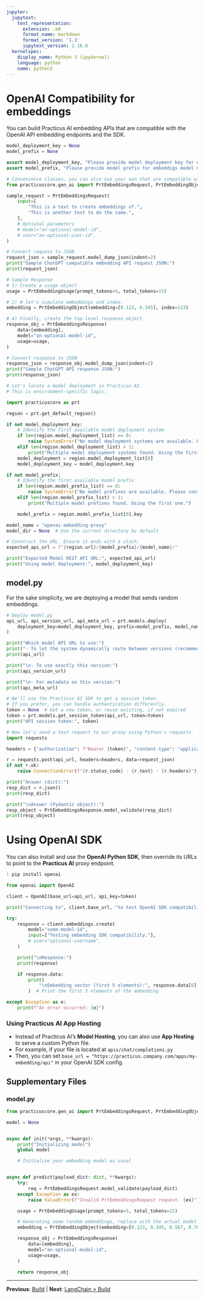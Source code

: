```yaml
---
jupyter:
  jupytext:
    text_representation:
      extension: .md
      format_name: markdown
      format_version: '1.3'
      jupytext_version: 1.16.6
  kernelspec:
    display_name: Python 3 (ipykernel)
    language: python
    name: python3
---
```


# OpenAI Compatibility for embeddings

You can build Practicus AI embedding APIs that are compatible with the OpenAI API embedding endpoints and the SDK.

```python
model_deployment_key = None
model_prefix = None
```

```python
assert model_deployment_key, "Please provide model deployment key for embeddigs model modelhost"
assert model_prefix, "Please provide model prefix for embeddigs model modelhost"
```

```python
# Convenience classes, you can also use your own that are compatible with OpenAI APIs.
from practicuscore.gen_ai import PrtEmbeddingsRequest, PrtEmbeddingObject, PrtEmbeddingUsage, PrtEmbeddingsResponse
```

```python
sample_request = PrtEmbeddingsRequest(
    input=[
        "This is a text to create embeddings of.",
        "This is another text to do the same.",
    ],
    # Optional parameters
    # model="an-optional-model-id",
    # user="an-optional-user-id",
)

# Convert request to JSON
request_json = sample_request.model_dump_json(indent=2)
print("Sample ChatGPT compatible embedding API request JSON:")
print(request_json)
```

```python
# Sample Response
# 1) Create a usage object
usage = PrtEmbeddingUsage(prompt_tokens=5, total_tokens=15)

# 2) # let's simulate embeddings and index.
embedding = PrtEmbeddingObject(embedding=[0.123, 0.345], index=123)

# 4) Finally, create the top-level response object
response_obj = PrtEmbeddingsResponse(
    data=[embedding],
    model="an-optional-model-id",
    usage=usage,
)

# Convert response to JSON
response_json = response_obj.model_dump_json(indent=2)
print("Sample ChatGPT API response JSON:")
print(response_json)
```

```python
# Let's locate a model deployment in Practicus AI.
# This is environment-specific logic.

import practicuscore as prt

region = prt.get_default_region()

if not model_deployment_key:
    # Identify the first available model deployment system
    if len(region.model_deployment_list) == 0:
        raise SystemError("No model deployment systems are available. Please contact your system administrator.")
    elif len(region.model_deployment_list) > 1:
        print("Multiple model deployment systems found. Using the first one.")
    model_deployment = region.model_deployment_list[0]
    model_deployment_key = model_deployment.key

if not model_prefix:
    # Identify the first available model prefix
    if len(region.model_prefix_list) == 0:
        raise SystemError("No model prefixes are available. Please contact your system administrator.")
    elif len(region.model_prefix_list) > 1:
        print("Multiple model prefixes found. Using the first one.")

    model_prefix = region.model_prefix_list[0].key

model_name = "openai-embedding-proxy"
model_dir = None  # Use the current directory by default

# Construct the URL. Ensure it ends with a slash.
expected_api_url = f"{region.url}/{model_prefix}/{model_name}/"

print("Expected Model REST API URL:", expected_api_url)
print("Using model deployment:", model_deployment_key)
```

## model.py

For the sake simplicity, we are deploying a model that sends random embeddings.

```python
# Deploy model.py
api_url, api_version_url, api_meta_url = prt.models.deploy(
    deployment_key=model_deployment_key, prefix=model_prefix, model_name=model_name, model_dir=model_dir
)
```

```python
print("Which model API URL to use:")
print("- To let the system dynamically route between versions (recommended):")
print(api_url)

print("\n- To use exactly this version:")
print(api_version_url)

print("\n- For metadata on this version:")
print(api_meta_url)
```

```python
# We'll use the Practicus AI SDK to get a session token.
# If you prefer, you can handle authentication differently.
token = None  # Get a new token, or reuse existing, if not expired
token = prt.models.get_session_token(api_url, token=token)
print("API session token:", token)
```

```python
# Now let's send a test request to our proxy using Python's requests.
import requests

headers = {"authorization": f"Bearer {token}", "content-type": "application/json"}

r = requests.post(api_url, headers=headers, data=request_json)
if not r.ok:
    raise ConnectionError(f"{r.status_code} - {r.text} - {r.headers}")

print("Answer (dict):")
resp_dict = r.json()
print(resp_dict)

print("\nAnswer (Pydantic object):")
resp_object = PrtEmbeddingsResponse.model_validate(resp_dict)
print(resp_object)
```

# Using OpenAI SDK

You can also install and use the **OpenAI Python SDK**, then override its URLs to point to the **Practicus AI** proxy endpoint.

```python
! pip install openai
```

```python
from openai import OpenAI

client = OpenAI(base_url=api_url, api_key=token)

print("Connecting to", client.base_url, "to test OpenAI SDK compatibility for embeddings.")

try:
    response = client.embeddings.create(
        model="some-model-id",
        input=["Testing embedding SDK compatibility."],
        # user="optional-username",
    )

    print("\nResponse:")
    print(response)

    if response.data:
        print(
            "\nEmbedding vector (first 5 elements):", response.data[0].embedding[:5]
        )  # Print the first 5 elements of the embedding

except Exception as e:
    print(f"An error occurred: {e}")
```

### Using Practicus AI App Hosting

- Instead of Practicus AI’s **Model Hosting**, you can also use **App Hosting** to serve a custom Python file.
- For example, if your file is located at `apis/chat/completions.py`
- Then, you can set `base_url = "https://practicus.company.com/apps/my-embedding/api"` in your OpenAI SDK config.




## Supplementary Files

### model.py
```python
from practicuscore.gen_ai import PrtEmbeddingsRequest, PrtEmbeddingObject, PrtEmbeddingUsage, PrtEmbeddingsResponse

model = None


async def init(*args, **kwargs):
    print("Initializing model")
    global model

    # Initialize your embedding model as usual


async def predict(payload_dict: dict, **kwargs):
    try:
        req = PrtEmbeddingsRequest.model_validate(payload_dict)
    except Exception as ex:
        raise ValueError(f"Invalid PrtEmbeddingsRequest request. {ex}") from ex

    usage = PrtEmbeddingUsage(prompt_tokens=5, total_tokens=15)

    # Generating some random embeddings, replace with the actual model
    embedding = PrtEmbeddingObject(embedding=[0.123, 0.345, 0.567, 0.789], index=1234)

    response_obj = PrtEmbeddingsResponse(
        data=[embedding],
        model="an-optional-model-id",
        usage=usage,
    )

    return response_obj

```


---

**Previous**: [Build](../models/build.md) | **Next**: [LangChain > Build](../langchain/build.md)
